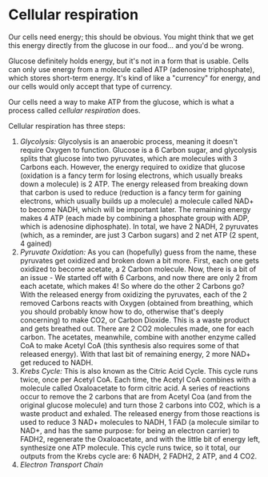 # Cellular respiration
Our cells need energy; this should be obvious. You might think that we get this energy directly from the glucose in our food... and you'd be wrong. 

Glucose definitely holds energy, but it's not in a form that is usable. Cells can only use energy from a molecule called ATP (adenosine triphosphate), which stores short-term energy. It's kind of like a "currency" for energy, and our cells would only accept that type of currency.

Our cells need a way to make ATP from the glucose, which is what a process called *cellular respiration* does.

Cellular respiration has three steps: 

1. *Glycolysis:* Glycolysis is an anaerobic process, meaning it doesn't require Oxygen to function. Glucose is a 6 Carbon sugar, and glycolysis splits that glucose into two pyruvates, which are molecules with 3 Carbons each. However, the energy required to oxidize that glucose (oxidation is a fancy term for losing electrons, which usually breaks down a molecule) is 2 ATP. The energy released from breaking down that carbon is used to reduce (reduction is a fancy term for gaining electrons, which usually builds up a molecule) a molecule called NAD+ to become NADH, which will be important later. The remaining energy makes 4 ATP (each made by combining a phosphate group with ADP, which is adenosine diphosphate). In total, we have 2 NADH, 2 pyruvates (which, as a reminder, are just 3 Carbon sugars) and 2 net ATP (2 spent, 4 gained)
2. *Pyruvate Oxidation:* As you can (hopefully) guess from the name, these pyruvates get oxidized and broken down a bit more. First, each one gets oxidized to become acetate, a 2 Carbon molecule. Now, there is a bit of an issue - We started off with 6 Carbons, and now there are only 2 from each acetate, which makes 4! So where do the other 2 Carbons go? With the released energy from oxidizing the pyruvates, each of the 2 removed Carbons reacts with Oxygen (obtained from breathing, which you should probably know how to do, otherwise that's deeply concerning) to make CO2, or Carbon Dioxide. This is a waste product and gets breathed out. There are 2 CO2 molecules made, one for each carbon. The acetates, meanwhile, combine with another enzyme called CoA to make Acetyl CoA (this synthesis also requires some of that released energy). With that last bit of remaining energy, 2 more NAD+ get reduced to NADH.
2. *Krebs Cycle:* This is also known as the Citric Acid Cycle. This cycle runs twice, once per Acetyl CoA. Each time, the Acetyl CoA combines with a molecule called Oxaloacetate to form citric acid. A series of reactions occur to remove the 2 carbons that are from Acetyl Coa (and from the original glucose molecule) and turn those 2 carbons into CO2, which is a waste product and exhaled. The released energy from those reactions is used to reduce 3 NAD+ molecules to NADH, 1 FAD (a molecule similar to NAD+, and has the same purpose: for being an electron carrier) to FADH2, regenerate the Oxaloacetate, and with the little bit of energy left, synthesize one ATP molecule. This cycle runs twice, so it total, our outputs from the Krebs cycle are: 6 NADH, 2 FADH2, 2 ATP, and 4 CO2.
3. *Electron Transport Chain*
